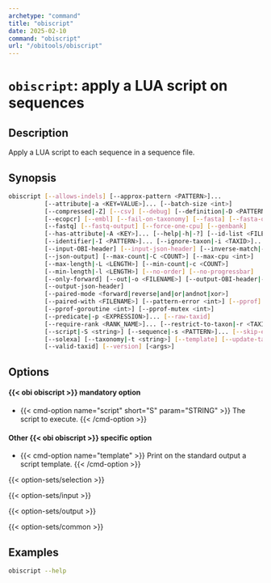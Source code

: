 ```yaml
---
archetype: "command"
title: "obiscript"
date: 2025-02-10
command: "obiscript"
url: "/obitools/obiscript"
---
```


# `obiscript`: apply a LUA script on sequences

## Description 

Apply a LUA script to each sequence in a sequence file.

## Synopsis

```bash
obiscript [--allows-indels] [--approx-pattern <PATTERN>]...
          [--attribute|-a <KEY=VALUE>]... [--batch-size <int>]
          [--compressed|-Z] [--csv] [--debug] [--definition|-D <PATTERN>]...
          [--ecopcr] [--embl] [--fail-on-taxonomy] [--fasta] [--fasta-output]
          [--fastq] [--fastq-output] [--force-one-cpu] [--genbank]
          [--has-attribute|-A <KEY>]... [--help|-h|-?] [--id-list <FILENAME>]
          [--identifier|-I <PATTERN>]... [--ignore-taxon|-i <TAXID>]...
          [--input-OBI-header] [--input-json-header] [--inverse-match|-v]
          [--json-output] [--max-count|-C <COUNT>] [--max-cpu <int>]
          [--max-length|-L <LENGTH>] [--min-count|-c <COUNT>]
          [--min-length|-l <LENGTH>] [--no-order] [--no-progressbar]
          [--only-forward] [--out|-o <FILENAME>] [--output-OBI-header|-O]
          [--output-json-header]
          [--paired-mode <forward|reverse|and|or|andnot|xor>]
          [--paired-with <FILENAME>] [--pattern-error <int>] [--pprof]
          [--pprof-goroutine <int>] [--pprof-mutex <int>]
          [--predicate|-p <EXPRESSION>]... [--raw-taxid]
          [--require-rank <RANK_NAME>]... [--restrict-to-taxon|-r <TAXID>]...
          [--script|-S <string>] [--sequence|-s <PATTERN>]... [--skip-empty]
          [--solexa] [--taxonomy|-t <string>] [--template] [--update-taxid]
          [--valid-taxid] [--version] [<args>]
```

## Options

#### {{< obi obiscript >}} mandatory option

- {{< cmd-option name="script" short="S" param="STRING" >}}
  The script to execute.
  {{< /cmd-option >}}

#### Other {{< obi obiscript >}} specific option

- {{< cmd-option name="template" >}}
  Print on the standard output a script template.
  {{< /cmd-option >}}

{{< option-sets/selection >}}

{{< option-sets/input >}}

{{< option-sets/output >}}

{{< option-sets/common >}}

## Examples

```bash
obiscript --help
```
